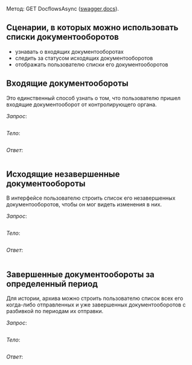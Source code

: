 Метод: GET DocflowsAsync ([swagger](http://extern-api.testkontur.ru/swagger/ui/index#!/Docflows/Docflows_GetDocflowsAsync),[docs](https://github.com/skbkontur/extern-api-docs/blob/master/Работа%20с%20ДО.md#get-dcs)).

## Сценарии, в которых можно использовать списки документооборотов
* узнавать о входящих документооборотах
* следить за статусом исходящих документооборотов
* отображать пользователю списки его документооборотов

## Входящие документообороты
Это единственный способ узнать о том, что пользователю пришел входящие документооборот от контролирующего органа.

*Запрос*: 
```
```
*Тело*:
```
```
*Ответ*:
```
```

## Исходящие незавершенные документообороты
В интерфейсе пользователю строить список его незавершенных документооборотов, чтобы он мог видеть изменения в них.

*Запрос*: 
```
```
*Тело*:
```
```
*Ответ*:
```
```

## Завершенные документообороты за определенный период
Для истории, архива можно строить пользователю список всех его когда-либо отправленных и уже завершенных документооборотов с разбивкой по периодам их отправки.

*Запрос*: 
```
```
*Тело*:
```
```
*Ответ*:
```
```
